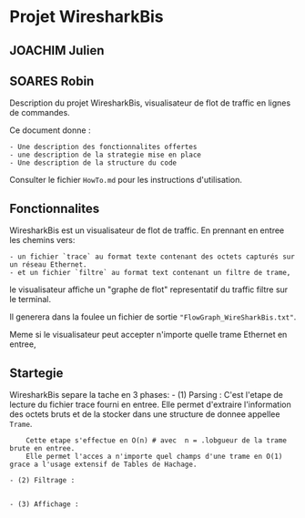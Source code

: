 # Projet WiresharkBis 
## JOACHIM  Julien
## SOARES Robin

Description du projet WiresharkBis, visualisateur de flot de traffic en lignes de commandes.

Ce document donne :

    - Une description des fonctionnalites offertes
    - une description de la strategie mise en place
    - Une description de la structure du code

Consulter le fichier `HowTo.md` pour les instructions d'utilisation.

## Fonctionnalites
WiresharkBis est un visualisateur de flot de traffic. En prennant en entree les chemins vers:

    - un fichier `trace` au format texte contenant des octets capturés sur un réseau Ethernet.
    - et un fichier `filtre` au format text contenant un filtre de trame,

le visualisateur affiche un "graphe de flot" representatif du traffic filtre sur le terminal. 

Il generera dans la foulee un fichier de sortie `"FlowGraph_WireSharkBis.txt"`.

Meme si le visualisateur peut accepter n'importe quelle trame Ethernet en entree, 
## Startegie 

WiresharkBis separe la tache en 3 phases:
    - (1) Parsing :
        C'est l'etape de lecture du fichier trace fourni en entree. Elle permet d'extraire l'information des octets bruts et de la stocker dans une structure de donnee appellee `Trame`. 

        Cette etape s'effectue en O(n) # avec  n = .lobgueur de la trame brute en entree.
        Elle permet l'acces a n'importe quel champs d'une trame en O(1) grace a l'usage extensif de Tables de Hachage. 

    - (2) Filtrage : 


    - (3) Affichage : 



